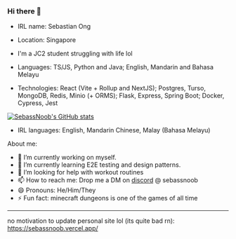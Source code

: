 ### Hi there 👋


- IRL name: Sebastian Ong 
- Location: Singapore
- I'm a JC2 student struggling with life lol


- Languages: TS/JS, Python and Java; English, Mandarin and Bahasa Melayu
- Technologies: React (Vite + Rollup and NextJS); Postgres, Turso, MongoDB, Redis, Minio (+ ORMS); Flask, Express, Spring Boot; Docker, Cypress, Jest

[![SebassNoob's GitHub stats](https://github-readme-stats.vercel.app/api?username=SebassNoob&theme=dark)](https://github.com/anuraghazra/github-readme-stats)

- IRL languages: English, Mandarin Chinese, Malay (Bahasa Melayu)


About me:

- 🔭 I’m currently working on myself.
- 🌱 I’m currently learning E2E testing and design patterns.
- 🤔 I’m looking for help with workout routines
- 📫 How to reach me: Drop me a DM on [discord](https://discord.com/channels/@me) @ sebassnoob
- 😄 Pronouns: He/Him/They
- ⚡ Fun fact: minecraft dungeons is one of the games of all time

<hr>

no motivation to update personal site lol (its quite bad rn): https://sebassnoob.vercel.app/
